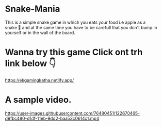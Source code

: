 # Snake-Mania
This is a simple snake game in which you eats your food i.e apple as a snake 🐍 and at the same time you have to be carefull that you don't bump in yourself or in the wall of the board. 


# Wanna try this game Click ont trh link below 👇

https://ekgamingkatha.netlify.app/


# A sample video.

https://user-images.githubusercontent.com/76480451/122670465-d9fbc480-d1df-11eb-9dd2-baa53c0614c1.mp4


